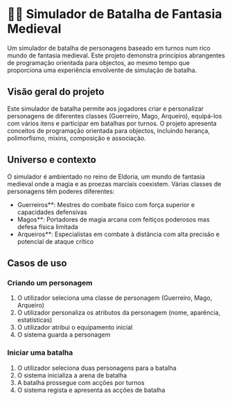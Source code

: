 # 🧙‍♂️ Simulador de Batalha de Fantasia Medieval

Um simulador de batalha de personagens baseado em turnos num rico mundo de fantasia medieval. Este projeto demonstra princípios abrangentes de programação orientada para objectos, ao mesmo tempo que proporciona uma experiência envolvente de simulação de batalha.

## Visão geral do projeto

Este simulador de batalha permite aos jogadores criar e personalizar personagens de diferentes classes (Guerreiro, Mago, Arqueiro), equipá-los com vários itens e participar em batalhas por turnos. O projeto apresenta conceitos de programação orientada para objectos, incluindo herança, polimorfismo, mixins, composição e associação.

## Universo e contexto

O simulador é ambientado no reino de Eldoria, um mundo de fantasia medieval onde a magia e as proezas marciais coexistem. Várias classes de personagens têm poderes diferentes:

- Guerreiros**: Mestres do combate físico com força superior e capacidades defensivas
- Magos**: Portadores de magia arcana com feitiços poderosos mas defesa física limitada
- Arqueiros**: Especialistas em combate à distância com alta precisão e potencial de ataque crítico

## Casos de uso

### Criando um personagem
1. O utilizador seleciona uma classe de personagem (Guerreiro, Mago, Arqueiro)
2. O utilizador personaliza os atributos da personagem (nome, aparência, estatísticas)
3. O utilizador atribui o equipamento inicial
4. O sistema guarda a personagem

### Iniciar uma batalha
1. O utilizador seleciona duas personagens para a batalha
2. O sistema inicializa a arena de batalha
3. A batalha prossegue com acções por turnos
4. O sistema regista e apresenta as acções de batalha
